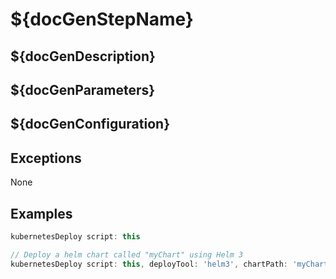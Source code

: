 # ${docGenStepName}

## ${docGenDescription}

## ${docGenParameters}

## ${docGenConfiguration}

## Exceptions

None

## Examples

```groovy
kubernetesDeploy script: this
```

```groovy
// Deploy a helm chart called "myChart" using Helm 3
kubernetesDeploy script: this, deployTool: 'helm3', chartPath: 'myChart', deploymentName: 'myRelease', imageNames: ['nginx'], imageNameTags: ['nginx:latest'], containerRegistryUrl: 'https://docker.io'
```

